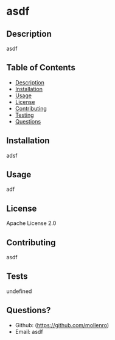 # asdf

## Description
asdf

## Table of Contents
- [Description](#description)
- [Installation](#installation)
- [Usage](#usage)
- [License](#license)
- [Contributing](#contributing)
- [Testing](#testing)
- [Questions](#questions)

## Installation
adsf

## Usage
adf

## License 
Apache License 2.0

## Contributing
asdf

## Tests
undefined

## Questions?
- Github: (https://github.com/mollenro)
- Email: asdf

